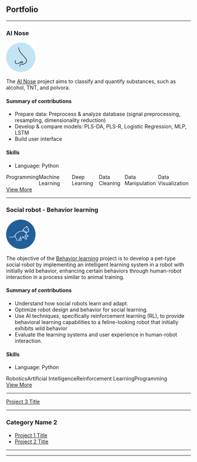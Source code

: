 <link rel="stylesheet" href="https://cdnjs.cloudflare.com/ajax/libs/font-awesome/6.2.0/css/all.min.css">

## Portfolio

---

### AI Nose

<img src="images/nose_draw.svg?raw=true" width="80" height="80"/>

The [AI Nose](https://github.com/KarolayDeLaCruz/Github-example) project aims to classify and quantify substances, such
as alcohol, TNT, and polvora.

#### Summary of contributions

- Prepare data: Preprocess & analyze database (signal preprocessing, resampling, dimensionality reduction)
- Develop & compare models: PLS-DA, PLS-R, Logistic Regression, MLP, LSTM
- Build user interface

#### Skills

- Language: Python

<div class="container" style="display: flex; flex-direction: row;">
  <div class="item">Programming</div>
  <div class="item">Machine Learning</div>
  <div class="item">Deep Learning</div>
  <div class="item">Data Cleaning</div>
  <div class="item">Data Manipulation</div>
  <div class="item">Data Visualization</div>
</div>

<a href="https://github.com/KarolayDeLaCruz/Github-example" class="button">
View More <i class="fas fa-long-arrow-right"></i></a>

---

### Social robot - Behavior learning

<img src="images/cat_draw.svg?raw=true" width="80" height="80"/>

The objective of the [Behavior learning](https://github.com/KarolayDeLaCruz/Github-example) project is to develop a
pet-type social robot by implementing an intelligent learning system in a
robot with initially wild behavior, enhancing certain behaviors through human-robot interaction in a process similar to
animal training.

#### Summary of contributions

- Understand how social robots learn and adapt.
- Optimize robot design and behavior for social learning.
- Use AI techniques, specifically reinforcement learning (RL), to provide behavioral learning capabilities to a
  feline-looking robot that initially exhibits wild behavior
- Evaluate the learning systems and user experience in human-robot interaction.
#### Skills

- Language: Python

<div class="container" style="display: flex; flex-direction: row;">
  <div class="item">Robotics</div>
  <div class="item">Artificial Intelligence</div>
  <div class="item">Reinforcement Learning</div>
  <div class="item">Programming</div>
</div>

<a href="https://github.com/KarolayDeLaCruz/Github-example" class="button">
View More <i class="fas fa-long-arrow-right"></i></a>

---
[Project 3 Title](http://example.com/)


---

### Category Name 2

- [Project 1 Title](http://example.com/)
- [Project 2 Title](http://example.com/)

---




---
<!-- Remove above link if you don't want to attibute -->
